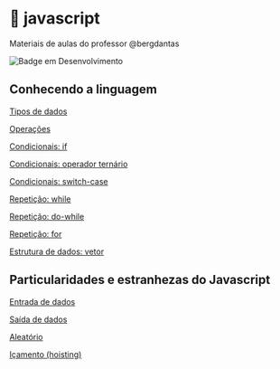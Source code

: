 # :octopus: javascript
Materiais de aulas do professor @bergdantas

![Badge em Desenvolvimento](http://img.shields.io/static/v1?label=STATUS&message=EM%20DESENVOLVIMENTO&color=GREEN&style=for-the-badge)

## Conhecendo a linguagem

[Tipos de dados](https://github.com/bergdantas/javascript/tree/main/tiposDeDados)

[Operações](https://github.com/bergdantas/javascript/tree/main/operacoes)

[Condicionais: if](https://github.com/bergdantas/javascript/tree/main/if)

[Condicionais: operador ternário](https://github.com/bergdantas/javascript/tree/main/ternario)

[Condicionais: switch-case](https://github.com/bergdantas/javascript/tree/main/switch) 

[Repetição: while](https://github.com/bergdantas/javascript/tree/main/while)

[Repetição: do-while](https://github.com/bergdantas/javascript/tree/main/do) 

[Repetição: for](https://github.com/bergdantas/javascript/tree/main/for) 

[Estrutura de dados: vetor](https://github.com/bergdantas/javascript/tree/main/vetor)

## Particularidades e estranhezas do Javascript
[Entrada de dados](https://github.com/bergdantas/javascript/tree/main/particularidades/entrada)

[Saída de dados](https://github.com/bergdantas/javascript/tree/main/particularidades/saida)

[Aleatório](https://github.com/bergdantas/javascript/tree/main/particularidades/random)

[Içamento (hoisting)](https://github.com/bergdantas/javascript/tree/main/particularidades/hoisting) 

<!--[tema](url) :construction:-->
<!--[tema](url) :construction:-->
<!--[tema](url) :construction:-->
<!--[tema](url) :construction:-->
